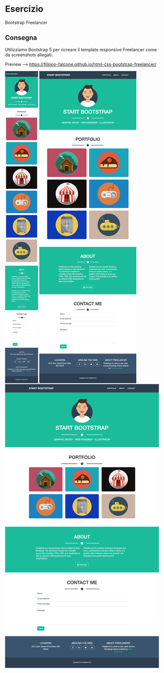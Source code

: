 # Esercizio
Bootstrap Freelancer

## Consegna
Utilizziamo Bootstrap 5 per ricreare il template responsive Freelancer come da screenshots allegati.

Preview --> <https://filippo-falcone.github.io/html-css-bootstrap-freelancer/>



![Alt-text](img/layouts/smartphone.png)
![Alt-text](img/layouts/tablet.png)
![Alt-text](img/layouts/desktop.png)